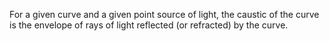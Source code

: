 For a given curve and a given point source of light, the caustic of the
curve is the envelope of rays of light reflected (or refracted) by the
curve.
